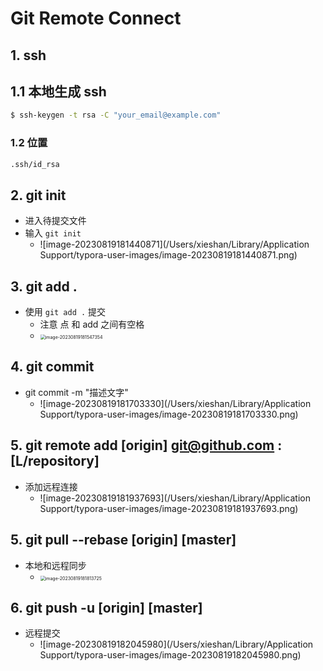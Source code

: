 # Git Remote Connect

## 1. ssh

## 1.1 本地生成 ssh

```bash
$ ssh-keygen -t rsa -C "your_email@example.com"
```

### 1.2 位置

```bash
.ssh/id_rsa
```

## 2. git init

- 进入待提交文件 
- 输入 `git init`
  - ![image-20230819181440871](/Users/xieshan/Library/Application Support/typora-user-images/image-20230819181440871.png)

## 3. git add .

- 使用 `git add .` 提交 
  - 注意 点 和 add 之间有空格
  - <img src="/Users/xieshan/Library/Application Support/typora-user-images/image-20230819181547354.png" alt="image-20230819181547354" style="zoom:50%;" />

## 4. git commit 

- git commit -m "描述文字"
  - ![image-20230819181703330](/Users/xieshan/Library/Application Support/typora-user-images/image-20230819181703330.png)

## 5. git remote add [origin] git@github.com : [L/repository]

- 添加远程连接
  - ![image-20230819181937693](/Users/xieshan/Library/Application Support/typora-user-images/image-20230819181937693.png)

## 5. git pull --rebase [origin] [master] 

- 本地和远程同步
  - <img src="/Users/xieshan/Library/Application Support/typora-user-images/image-20230819181813725.png" alt="image-20230819181813725" style="zoom:50%;" />

## 6. git push -u [origin] [master]

- 远程提交
  - ![image-20230819182045980](/Users/xieshan/Library/Application Support/typora-user-images/image-20230819182045980.png)

